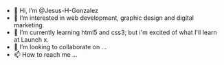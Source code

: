 - 👋 Hi, I’m @Jesus-H-Gonzalez
- 👀 I’m interested in web development, graphic design and digital marketing.
- 🌱 I’m currently learning html5 and css3; but i'm excited of what I'll learn at Launch x.
- 💞️ I’m looking to collaborate on ...
- 📫 How to reach me ...

<!---
Jesus-H-Gonzalez/Jesus-H-Gonzalez is a ✨ special ✨ repository because its `README.md` (this file) appears on your GitHub profile.
You can click the Preview link to take a look at your changes.
--->
